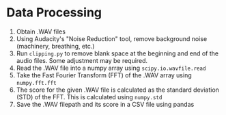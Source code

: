 # Data Processing
1. Obtain .WAV files
2. Using Audacity's "Noise Reduction" tool, remove background noise (machinery, breathing, etc.)
3. Run `clipping.py` to remove blank space at the beginning and end of the audio files. Some adjustment may be required.
4. Read the .WAV file into a numpy array using `scipy.io.wavfile.read`
5. Take the Fast Fourier Transform (FFT) of the .WAV array using  `numpy.fft.fft`
6. The score for the given .WAV file is calculated as the standard deviation (STD) of the FFT. This is calculated using `numpy.std`
7. Save the .WAV filepath and its score in a CSV file using pandas